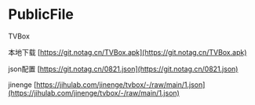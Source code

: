 # PublicFile

  TVBox
 
  本地下载  [https://git.notag.cn/TVBox.apk](https://git.notag.cn/TVBox.apk)

  json配置  [https://git.notag.cn/0821.json](https://git.notag.cn/0821.json)

  jinenge  [https://jihulab.com/jinenge/tvbox/-/raw/main/1.json](https://jihulab.com/jinenge/tvbox/-/raw/main/1.json)
  
